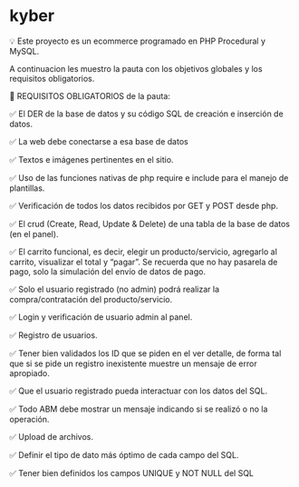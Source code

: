 # kyber


💡 Este proyecto es un ecommerce programado en PHP Procedural y MySQL. 

A continuacion les muestro la pauta con los objetivos globales y los requisitos obligatorios.


📌 REQUISITOS OBLIGATORIOS de la pauta:

✅ El DER de la base de datos y su código SQL de creación e inserción de datos. 

✅ La web debe conectarse a esa base de datos 

✅ Textos e imágenes pertinentes en el sitio. 

✅ Uso de las funciones nativas de php require e include para el manejo de plantillas.

✅ Verificación de todos los datos recibidos por GET y POST desde php.

✅ El crud (Create, Read, Update & Delete) de una tabla de la base de datos (en el panel). 

✅ El carrito funcional, es decir, elegir un producto/servicio, agregarlo al carrito, visualizar el total y “pagar”. Se recuerda que no hay pasarela de pago, solo la simulación del envío de datos de pago. 

✅ Solo el usuario registrado (no admin) podrá realizar la compra/contratación del producto/servicio. 

✅ Login y verificación de usuario admin al panel. 

✅ Registro de usuarios. 

✅ Tener bien validados los ID que se piden en el ver detalle, de forma tal que si se pide un registro inexistente muestre un mensaje de error apropiado. 

✅ Que el usuario registrado pueda interactuar con los datos del SQL.

✅ Todo ABM debe mostrar un mensaje indicando si se realizó o no la operación. 

✅ Upload de archivos. 

✅ Definir el tipo de dato más óptimo de cada campo del SQL. 

✅ Tener bien definidos los campos UNIQUE y NOT NULL del SQL












